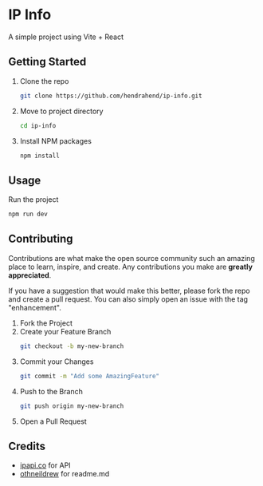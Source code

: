 # IP Info
A simple project using Vite + React
## Getting Started

1. Clone the repo
   ```sh
   git clone https://github.com/hendrahend/ip-info.git
   ```
2. Move to project directory
   ```sh
   cd ip-info
   ```
3. Install NPM packages
   ```sh
   npm install
   ```

## Usage

Run the project
   ```sh
   npm run dev
   ```

## Contributing
Contributions are what make the open source community such an amazing place to learn, inspire, and create. Any contributions you make are **greatly appreciated**.

If you have a suggestion that would make this better, please fork the repo and create a pull request. You can also simply open an issue with the tag "enhancement".

1. Fork the Project
2. Create your Feature Branch
   ```sh
   git checkout -b my-new-branch
   ```
4. Commit your Changes
   ```sh
   git commit -m "Add some AmazingFeature"
   ```
6. Push to the Branch
   ```sh
   git push origin my-new-branch
   ```
8. Open a Pull Request

## Credits

- [ipapi.co](https://ipapi.co/) for API
- [othneildrew](https://github.com/othneildrew/Best-README-Template) for readme.md
